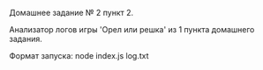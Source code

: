 Домашнее задание № 2 пункт 2.

Анализатор логов игры 'Орел или решка' из 1 пункта домашнего задания.

Формат запуска: node index.js log.txt
